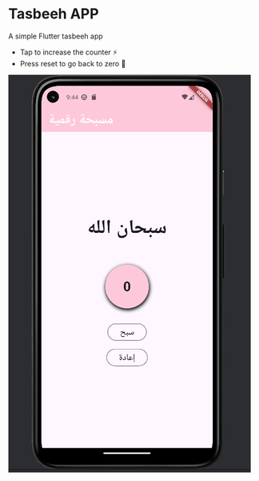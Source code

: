 # Tasbeeh APP

A simple Flutter tasbeeh app
- Tap to increase the counter ⚡️
- Press reset to go back to zero 🔄

![Tasbeeh App Screenshot](Tasbeeh.png)

